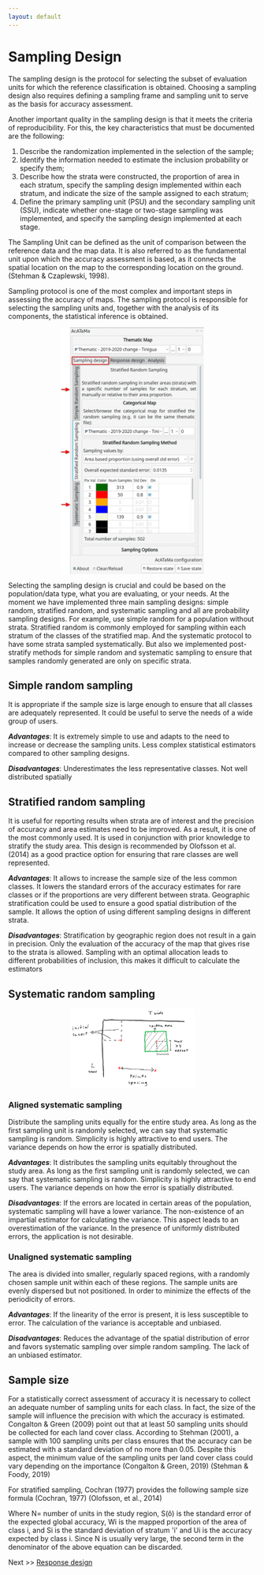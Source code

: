 ```yaml
---
layout: default
---
```


# Sampling Design

The sampling design is the protocol for selecting the subset of evaluation units for which the reference classification 
is obtained. Choosing a sampling design also requires defining a sampling frame and sampling unit to serve as the basis 
for accuracy assessment.

Another important quality in the sampling design is that it meets the criteria of reproducibility. For this, the key 
characteristics that must be documented are the following: 

1. Describe the randomization implemented in the selection of the sample;
2. Identify the information needed to estimate the inclusion probability or specify them;
3. Describe how the strata were constructed, the proportion of area in each stratum, specify the sampling design 
implemented within each stratum, and indicate the size of the sample assigned to each stratum;
4. Define the primary sampling unit (PSU) and the secondary sampling unit (SSU), indicate whether one-stage or two-stage 
sampling was implemented, and specify the sampling design implemented at each stage.

The Sampling Unit can be defined as the unit of comparison between the reference data and the map data. It is also 
referred to as the fundamental unit upon which the accuracy assessment is based, as it connects the spatial location on 
the map to the corresponding location on the ground. (Stehman & Czaplewski, 1998).

Sampling protocol is one of the most complex and important steps in assessing the accuracy of maps. The sampling 
protocol is responsible for selecting the sampling units and, together with the analysis of its components, the 
statistical inference is obtained.

<img src="img/sampling_designs.webp" height="500px" style="margin: auto;display: block;">

Selecting the sampling design is crucial and could be based on the population/data type, what you are evaluating, or 
your needs. At the moment we have implemented three main sampling designs: simple random, stratified random, and 
systematic sampling and all are probability sampling designs. For example, use simple random for a population without 
strata. Stratified random is commonly employed for sampling within each stratum of the classes of the stratified map. 
And the systematic protocol to have some strata sampled systematically. But also we implemented post-stratify methods 
for simple random and systematic sampling to ensure that samples randomly generated are only on specific strata.

## Simple random sampling

It is appropriate if the sample size is large enough to ensure that all classes are adequately represented. It could be 
useful to serve the needs of a wide group of users. 

_**Advantages**_: It is extremely simple to use and adapts to the need to increase or decrease the sampling units. 
Less complex statistical estimators compared to other sampling designs. 

_**Disadvantages**_: Underestimates the less representative classes. Not well distributed spatially

## Stratified random sampling

It is useful for reporting results when strata are of interest and the precision of accuracy and area estimates need to 
be improved. As a result, it is one of the most commonly used. It is used in conjunction with prior knowledge to stratify 
the study area. This design is recommended by Olofsson et al. (2014) as a good practice option for ensuring that rare 
classes are well represented. 

_**Advantages**_: It allows to increase the sample size of the less common classes. It lowers the standard errors of the 
accuracy estimates for rare classes or if the proportions are very different between strata. Geographic stratification 
could be used to ensure a good spatial distribution of the sample. It allows the option of using different sampling 
designs in different strata.

_**Disadvantages**_: Stratification by geographic region does not result in a gain in precision. Only the evaluation of the 
accuracy of the map that gives rise to the strata is allowed. Sampling with an optimal allocation leads to different 
probabilities of inclusion, this makes it difficult to calculate the estimators

## Systematic random sampling

<img src="img/systematic_sampling.png" width="50%" style="margin: auto;display: block;">

### Aligned systematic sampling

Distribute the sampling units equally for the entire study area. As long as the first sampling unit is randomly selected, 
we can say that systematic sampling is random. Simplicity is highly attractive to end users. The variance depends on how 
the error is spatially distributed.

_**Advantages**_: It distributes the sampling units equitably throughout the study area. As long as the first sampling unit is 
randomly selected, we can say that systematic sampling is random. Simplicity is highly attractive to end users. The 
variance depends on how the error is spatially distributed.

_**Disadvantages**_: If the errors are located in certain areas of the population, systematic sampling will have a lower 
variance. The non-existence of an impartial estimator for calculating the variance. This aspect leads to an overestimation 
of the variance. In the presence of uniformly distributed errors, the application is not desirable.
 
### Unaligned systematic sampling

The area is divided into smaller, regularly spaced regions, with a randomly chosen sample unit within each of these 
regions. The sample units are evenly dispersed but not positioned. In order to minimize the effects of the periodicity of errors.

_**Advantages**_: If the linearity of the error is present, it is less susceptible to error. The calculation of the variance 
is acceptable and unbiased.

_**Disadvantages**_: Reduces the advantage of the spatial distribution of error and favors systematic sampling over simple 
random sampling. The lack of an unbiased estimator.

## Sample size
 
For a statistically correct assessment of accuracy it is necessary to collect an adequate number of sampling units for 
each class. In fact, the size of the sample will influence the precision with which the accuracy is estimated. Congalton 
& Green (2009) point out that at least 50 sampling units should be collected for each land cover class. According to 
Stehman (2001), a sample with 100 sampling units per class ensures that the accuracy can be estimated with a standard 
deviation of no more than 0.05. Despite this aspect, the minimum value of the sampling units per land cover class could 
vary depending on the importance (Congalton & Green, 2019) (Stehman & Foody, 2019)
 
For stratified sampling, Cochran (1977) provides the following sample size formula (Cochran, 1977)  (Olofsson, et al., 2014)

Where N= number of units in the study region, S(ô) is the standard error of the expected global accuracy, Wi is the 
mapped proportion of the area of class i, and Si is the standard deviation of stratum 'i'  and Ui is the accuracy 
expected by class i. Since N is usually very large, the second term in the denominator of the above equation can be discarded.

Next >> [Response design](response-design.html)
